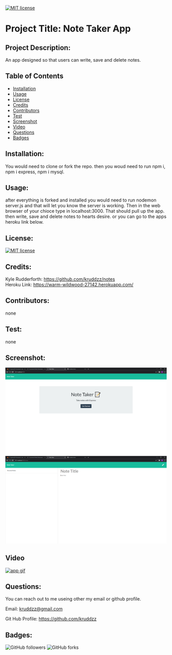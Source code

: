 

  [![MIT license](https://img.shields.io/badge/License-MIT-blue.svg)](https://lbesson.mit-license.org/)

  # Project Title: Note Taker App

  ## Project Description:
 
  An app designed so that users can write, save and delete notes.

  ## Table of Contents
  * [Installation](#installation)
  * [Usage](#usage)
  * [License](#license)
  * [Credits](#credits)
  * [Contributors](#contributors)
  * [Test](#test)
  * [Screenshot](#screenshot)
  * [Video](#video)
  * [Questions](#questions)
  * [Badges](#badges)
  
  ## Installation:
 
  You would need to clone or fork the repo. then you woud need to run npm i, npm i express, npm i mysql.

  ## Usage:
 
  after everything is forked and installed you would need to run nodemon server.js and that will let you know the server is working. Then in the web browser of your chioce type in localhost:3000. That should pull up the app. then write, save and delete notes to hearts desire. or you can go to the apps heroku link below.

  ## License:
  [![MIT license](https://img.shields.io/badge/License-MIT-blue.svg)](https://lbesson.mit-license.org/)

  ## Credits:

  Kyle Rudderforth: https://github.com/kruddzz/notes
  <br>
       Heroku Link: https://warm-wildwood-27142.herokuapp.com/
  
  ## Contributors:
  
  none

  ## Test:
   
  none

  ## Screenshot:

  ![screenshot](images/note.png)
  ![screenshot](images/note1.png)

  ## Video

  [![app gif](https://media.giphy.com/media/RNJH5aqUuvYrX00FSW/giphy.gif)](https://youtu.be/kepBJSHNj1Y)

  ## Questions:
  
  You can reach out to me useing other my email or github profile.
  
  Email: kruddzz@gmail.com
  
  Git Hub Profile: https://github.com/kruddzz

  ## Badges:
  ![GitHub followers](https://img.shields.io/github/followers/kruddzz?style=social)
  ![GitHub forks](https://img.shields.io/github/forks/kruddzz/teamProfiles?style=social)
